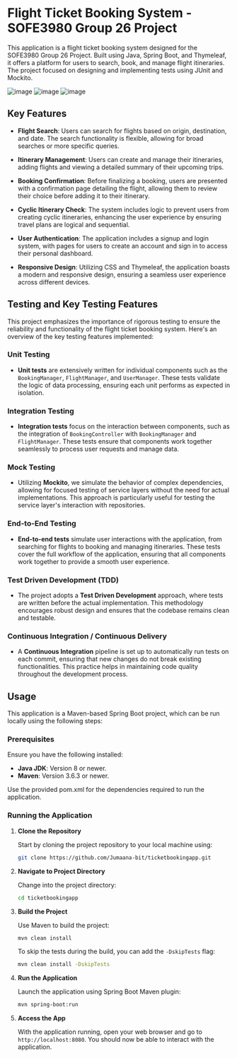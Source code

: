 # Flight Ticket Booking System - SOFE3980 Group 26 Project

This application is a flight ticket booking system designed for the SOFE3980 Group 26 Project. Built using Java, Spring Boot, and Thymeleaf, it offers a platform for users to search, book, and manage flight itineraries. The project focused on designing and implementing tests using JUnit and Mockito.

![image](https://github.com/Jumaana-bit/ticketbookingapp/assets/58871999/ad6762af-5916-490a-94ad-2f932003a0cb)
![image](https://github.com/Jumaana-bit/ticketbookingapp/assets/58871999/ee7557a5-ef53-4fce-9c8b-f97a9866ea2f)
![image](https://github.com/Jumaana-bit/ticketbookingapp/assets/58871999/e919bac0-bd0b-4d82-958e-aa9b318e7191)

## Key Features

- **Flight Search**: Users can search for flights based on origin, destination, and date. The search functionality is flexible, allowing for broad searches or more specific queries.

- **Itinerary Management**: Users can create and manage their itineraries, adding flights and viewing a detailed summary of their upcoming trips.

- **Booking Confirmation**: Before finalizing a booking, users are presented with a confirmation page detailing the flight, allowing them to review their choice before adding it to their itinerary.

- **Cyclic Itinerary Check**: The system includes logic to prevent users from creating cyclic itineraries, enhancing the user experience by ensuring travel plans are logical and sequential.

- **User Authentication**: The application includes a signup and login system, with pages for users to create an account and sign in to access their personal dashboard.

- **Responsive Design**: Utilizing CSS and Thymeleaf, the application boasts a modern and responsive design, ensuring a seamless user experience across different devices.

## Testing and Key Testing Features

This project emphasizes the importance of rigorous testing to ensure the reliability and functionality of the flight ticket booking system. Here's an overview of the key testing features implemented:

### Unit Testing
- **Unit tests** are extensively written for individual components such as the `BookingManager`, `FlightManager`, and `UserManager`. These tests validate the logic of data processing, ensuring each unit performs as expected in isolation.

### Integration Testing
- **Integration tests** focus on the interaction between components, such as the integration of `BookingController` with `BookingManager` and `FlightManager`. These tests ensure that components work together seamlessly to process user requests and manage data.

### Mock Testing
- Utilizing **Mockito**, we simulate the behavior of complex dependencies, allowing for focused testing of service layers without the need for actual implementations. This approach is particularly useful for testing the service layer's interaction with repositories.

### End-to-End Testing
- **End-to-end tests** simulate user interactions with the application, from searching for flights to booking and managing itineraries. These tests cover the full workflow of the application, ensuring that all components work together to provide a smooth user experience.

### Test Driven Development (TDD)
- The project adopts a **Test Driven Development** approach, where tests are written before the actual implementation. This methodology encourages robust design and ensures that the codebase remains clean and testable.

### Continuous Integration / Continuous Delivery
- A **Continuous Integration** pipeline is set up to automatically run tests on each commit, ensuring that new changes do not break existing functionalities. This practice helps in maintaining code quality throughout the development process.

## Usage

This application is a Maven-based Spring Boot project, which can be run locally using the following steps:

### Prerequisites

Ensure you have the following installed:

- **Java JDK**: Version 8 or newer.
- **Maven**: Version 3.6.3 or newer.

Use the provided pom.xml for the dependencies required to run the application.

### Running the Application

1. **Clone the Repository**

    Start by cloning the project repository to your local machine using:

    ```bash
    git clone https://github.com/Jumaana-bit/ticketbookingapp.git
    ```

2. **Navigate to Project Directory**

    Change into the project directory:

    ```bash
    cd ticketbookingapp
    ```

3. **Build the Project**

    Use Maven to build the project:

    ```bash
    mvn clean install
    ```

    To skip the tests during the build, you can add the `-DskipTests` flag:

    ```bash
    mvn clean install -DskipTests
    ```

4. **Run the Application**

    Launch the application using Spring Boot Maven plugin:

    ```bash
    mvn spring-boot:run
    ```

5. **Access the App**

    With the application running, open your web browser and go to `http://localhost:8080`. You should now be able to interact with the application.
